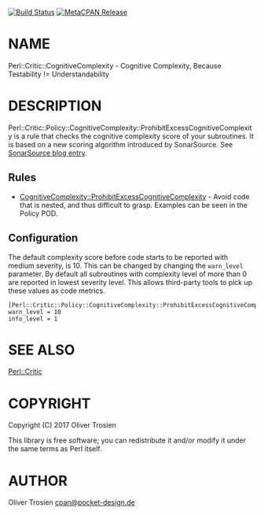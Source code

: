[![Build Status](https://travis-ci.org/otrosien/Perl-Critic-CognitiveComplexity.svg?branch=master)](https://travis-ci.org/otrosien/Perl-Critic-CognitiveComplexity) [![MetaCPAN Release](https://badge.fury.io/pl/Perl-Critic-CognitiveComplexity.svg)](https://metacpan.org/release/Perl-Critic-CognitiveComplexity)
# NAME

Perl::Critic::CognitiveComplexity - Cognitive Complexity, Because Testability != Understandability

# DESCRIPTION

Perl::Critic::Policy::CognitiveComplexity::ProhibitExcessCognitiveComplexity is a rule that checks the
cognitive complexity score of your subroutines. It is based on a new scoring algorithm introduced by
SonarSource. See [SonarSource blog entry](https://blog.sonarsource.com/cognitive-complexity-because-testability-understandability/).

## Rules

- [CognitiveComplexity::ProhibitExcessCognitiveComplexity](https://metacpan.org/pod/Perl::Critic::Policy::CognitiveComplexity::ProhibitExcessCognitiveComplexity) - Avoid code that is nested, and thus difficult to grasp. 
Examples can be seen in the Policy POD.

## Configuration

The default complexity score before code starts to be reported with medium severity, is 10. This can be changed by changing the `warn_level` parameter.
By default all subroutines with complexity level of more than 0 are reported in lowest severity level. This allows third-party tools to pick up these 
values as code metrics.

    [Perl::Critic::Policy::CognitiveComplexity::ProhibitExcessCognitiveComplexity]
    warn_level = 10
    info_level = 1

# SEE ALSO

[Perl::Critic](https://metacpan.org/pod/Perl::Critic)

# COPYRIGHT

Copyright (C) 2017 Oliver Trosien

This library is free software; you can redistribute it and/or modify
it under the same terms as Perl itself.

# AUTHOR

Oliver Trosien <cpan@pocket-design.de>

